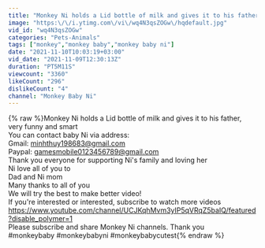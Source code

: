```yaml
---
title: "Monkey Ni holds a Lid bottle of milk and gives it to his father, very funny and smart"
image: "https:\/\/i.ytimg.com\/vi\/wq4N3qsZOGw\/hqdefault.jpg"
vid_id: "wq4N3qsZOGw"
categories: "Pets-Animals"
tags: ["monkey","monkey baby","monkey baby ni"]
date: "2021-11-10T10:03:19+03:00"
vid_date: "2021-11-09T12:30:13Z"
duration: "PT5M11S"
viewcount: "3360"
likeCount: "296"
dislikeCount: "4"
channel: "Monkey Baby Ni"
---
```

{% raw %}Monkey Ni holds a Lid bottle of milk and gives it to his father, very funny and smart<br />You can contact baby Ni via address:<br />Gmail: minhthuy198683@gmail.com<br />Paypal: gamesmobile0123456789@gmail.com<br />Thank you everyone for supporting Ni's family and loving her<br />Ni love all of you to <br />Dad and Ni mom <br />Many thanks to all of you  <br />We will try the best to make better video!<br />If you're interested or interested, subscribe to watch more videos<br /><a rel="nofollow" target="blank" href="https://www.youtube.com/channel/UCJKqhMvm3yIP5qVRqZ5baIQ/featured?disable_polymer=1">https://www.youtube.com/channel/UCJKqhMvm3yIP5qVRqZ5baIQ/featured?disable_polymer=1</a><br />Please subscribe and share Monkey Ni channels. Thank you<br />#monkeybaby #monkeybabyni #monkeybabycutest{% endraw %}
